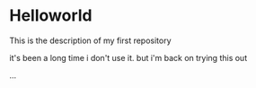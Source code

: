Helloworld
==========

This is the description of my first repository


it's been a long time i don't use it. but i'm back on trying this out

...
